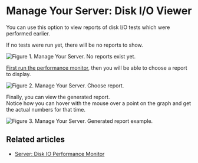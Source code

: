 # Manage Your Server: Disk I/O Viewer

You can use this option to view reports of disk I/O tests which were performed earlier.

If no tests were run yet, there will be no reports to show.

![Figure 1. Manage Your Server. No reports exist yet.](images/manage_your_server-Disk_IO_Viewer-1.PNG)


[First run the performance monitor](../../server/administration/monitoring/disk-io-perf-monitor), then you will be able to choose a report to display.

![Figure 2. Manage Your Server. Choose report.](images/manage_your_server-Disk_IO_Viewer-2.PNG)


Finally, you can view the generated report. <br >
Notice how you can hover with the mouse over a point on the graph and get the actual numbers for that time.

![Figure 3. Manage Your Server. Generated report example.](images/manage_your_server-Disk_IO_Viewer-3.PNG)

## Related articles

- [Server: Disk IO Performance Monitor](../../server/administration/monitoring/disk-io-perf-monitor)
